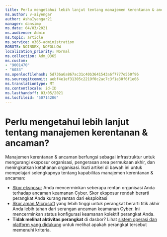 ```yaml
---
title: Perlu mengetahui lebih lanjut tentang manajemen kerentanan & ancaman?
ms.author: v-aiyengar
author: AshaIyengar21
manager: dansimp
ms.date: 04/03/2021
ms.audience: Admin
ms.topic: article
ms.service: o365-administration
ROBOTS: NOINDEX, NOFOLLOW
localization_priority: Normal
ms.collection: Adm_O365
ms.custom:
- "9001470"
- "6033"
ms.openlocfilehash: 5d736a6a867ac31c40b3641543a6f7777e550f96
ms.sourcegitcommit: aebf4e1ef31305c2219f0c2ac7c3f1e30f6f1e66
ms.translationtype: MT
ms.contentlocale: id-ID
ms.lasthandoff: 03/05/2021
ms.locfileid: "50714206"
---
```

# <a name="need-to-know-more-on-threat--vulnerability-management"></a>Perlu mengetahui lebih lanjut tentang manajemen kerentanan & ancaman?

Manajemen kerentanan & ancaman berfungsi sebagai infrastruktur untuk mengurangi eksposur organisasi, pengerasan area permukaan akhir, dan meningkatkan ketahanan organisasi. Ikuti artikel di bawah ini untuk mempelajari selengkapnya tentang kapabilitas manajemen kerentanan & ancaman:

- [Skor eksposur](https://docs.microsoft.com/windows/security/threat-protection/microsoft-defender-atp/tvm-exposure-score) Anda mencerminkan seberapa rentan organisasi Anda terhadap ancaman keamanan Cyber. Skor eksposur rendah berarti perangkat Anda kurang rentan dari eksploitasi
- [Skor aman Microsoft](https://docs.microsoft.com/windows/security/threat-protection/microsoft-defender-atp/tvm-microsoft-secure-score-devices) yang lebih tinggi untuk perangkat berarti titik akhir Anda lebih tahan dari serangan ancaman keamanan Cyber. Ini mencerminkan status konfigurasi keamanan kolektif perangkat Anda.
- **Tidak melihat aktivitas perangkat** di dasbor? Lihat [sistem operasi dan platform yang didukung](https://docs.microsoft.com/windows/security/threat-protection/microsoft-defender-atp/tvm-supported-os) untuk melihat apakah perangkat tersebut memenuhi kriteria.
